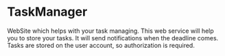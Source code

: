 # TaskManager
WebSite which helps with your task managing.
This web service will help you to store your tasks. 
It will send notifications when the deadline comes. 
Tasks are stored on the user account, so authorization is required.
